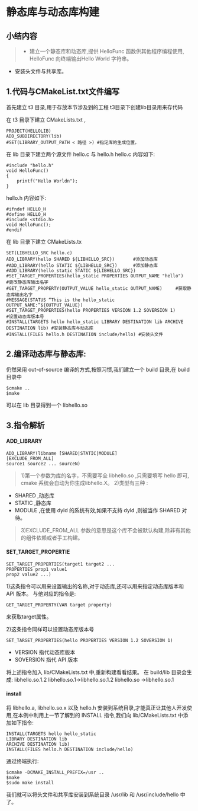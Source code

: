 # 静态库与动态库构建
## 小结内容
>- 建立一个静态库和动态库,提供 HelloFunc 函数供其他程序编程使用, HelloFunc 向终端输出Hello World 字符串。
- 安装头文件与共享库。

## 1.代码与CMakeList.txt文件编写
首先建立 t3 目录,用于存放本节涉及到的工程
t3目录下创建lib目录用来存代码

在 t3 目录下建立 CMakeLists.txt ,
```
PROJECT(HELLOLIB)
ADD_SUBDIRECTORY(lib)
#SET(LIBRARY_OUTPUT_PATH < 路径 >) #指定库的生成位置。
```
在 lib 目录下建立两个源文件 hello.c 与 hello.h
hello.c 内容如下:
```
#include "hello.h"
void HelloFunc()
{
    printf("Hello Worldn");
}
```

hello.h 内容如下:
```
#ifndef HELLO_H
#define HELLO_H
#include <stdio.h>
void HelloFunc();
#endif

```
在 lib 目录下建立 CMakeLists.tx
```
SET(LIBHELLO_SRC hello.c)
ADD_LIBRARY(hello SHARED ${LIBHELLO_SRC})		#添加动态库
#ADD_LIBRARY(hello STATIC ${LIBHELLO_SRC}) 		#添加静态库
#ADD_LIBRARY(hello_static STATIC ${LIBHELLO_SRC})	
#SET_TARGET_PROPERTIES(hello_static PROPERTIES OUTPUT_NAME "hello")   	#更改静态库输出名字
#GET_TARGET_PROPERTY(OUTPUT_VALUE hello_static OUTPUT_NAME)		#获取静态库输出名字
#MESSAGE(STATUS “This is the hello_static OUTPUT_NAME:”${OUTPUT_VALUE})
#SET_TARGET_PROPERTIES(hello PROPERTIES VERSION 1.2 SOVERSION 1)		#设置动态库版本号
#INSTALL(TARGETS hello hello_static LIBRARY DESTINATION lib ARCHIVE DESTINATION lib) #安装静态库与动态库
#INSTALL(FILES hello.h DESTINATION include/hello) #安装头文件
```

## 2.编译动态库与静态库:
仍然采用 out-of-source 编译的方式,按照习惯,我们建立一个 build 目录,在 build 目录中
```
$cmake ..
$make
```
可以在 lib 目录得到一个 libhello.so

## 3.指令解析
#### ADD_LIBRARY
```
ADD_LIBRARY(libname [SHARED|STATIC|MODULE]
[EXCLUDE_FROM_ALL]
source1 source2 ... sourceN)
```
> 1)第一个参数为库的名字，不需要写全 libhello.so ,只需要填写 hello 即可, cmake 系统会自动为你生成libhello.X。
2)类型有三种 :
* SHARED ,动态库
* STATIC ,静态库
* MODULE ,在使用 dyld 的系统有效,如果不支持 dyld ,则被当作 SHARED 对待。

>3)EXCLUDE_FROM_ALL 参数的意思是这个库不会被默认构建,除非有其他的组件依赖或者手工构建。


#### SET_TARGET_PROPERTIE
```
SET_TARGET_PROPERTIES(target1 target2 ...
PROPERTIES prop1 value1
prop2 value2 ...)
```
1)这条指令可以用来设置输出的名称,对于动态库,还可以用来指定动态库版本和 API 版本。
与他对应的指令是:
```
GET_TARGET_PROPERTY(VAR target property)
```
来获取target属性。

2)这条指令同样可以设置动态库版本号
```
SET_TARGET_PROPERTIES(hello PROPERTIES VERSION 1.2 SOVERSION 1)
```
* VERSION 指代动态库版本
* SOVERSION 指代 API 版本

将上述指令加入 lib/CMakeLists.txt 中,重新构建看看结果。
在 build/lib 目录会生成:
libhello.so.1.2
libhello.so.1->libhello.so.1.2
libhello.so ->libhello.so.1

#### install
将 libhello.a, libhello.so.x 以及 hello.h 安装到系统目录,才能真正让其他人开发使用,在本例中利用上一节了解到的 INSTALL 指令,我们向 lib/CMakeLists.txt 中添加如下指令:
```
INSTALL(TARGETS hello hello_static
LIBRARY DESTINATION lib
ARCHIVE DESTINATION lib)
INSTALL(FILES hello.h DESTINATION include/hello)
```
通过终端执行:
```
$cmake -DCMAKE_INSTALL_PREFIX=/usr ..
$make
$sudo make install
```
我们就可以将头文件和共享库安装到系统目录 /usr/lib 和 /usr/include/hello 中了。
